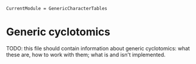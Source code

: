```@meta
CurrentModule = GenericCharacterTables
```

# Generic cyclotomics

TODO: this file should contain information about generic cyclotomics:
what these are, how to work with them; what is and isn't implemented.
